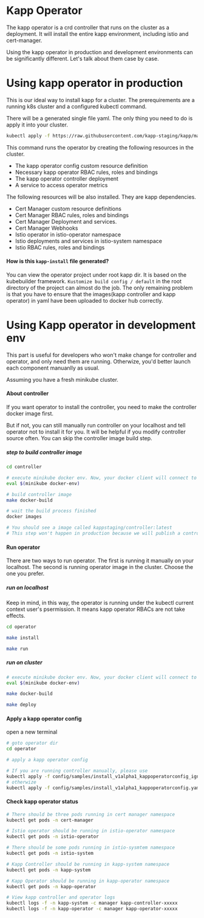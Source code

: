 # Kapp Operator

The kapp operator is a crd controller that runs on the cluster as a deployment. It will install the entire kapp environment, including istio and cert-manager.

Using the kapp operator in production and development environments can be significantly different. Let's talk about them case by case.

# Using kapp operator in production

This is our ideal way to install kapp for a cluster. The prerequirements are a running k8s cluster and a configured kubectl command.

There will be a generated single file yaml. The only thing you need to do is apply it into your cluster.

```bash
kubectl apply -f https://raw.githubusercontent.com/kapp-staging/kapp/master/operator/kapp-install.yaml
```

This command runs the operator by creating the following resources in the cluster.

- The kapp operator config custom resource definition
- Necessary kapp operator RBAC rules, roles and bindings
- The kapp operator controller deployment
- A service to access operator metrics

The following resources will be also installed. They are kapp dependencies.

- Cert Manager custom resource definitions
- Cert Manager RBAC rules, roles and bindings
- Cert Manager Deployment and services.
- Cert Manager Webhooks
- Istio operator in istio-operator namespace
- Istio deployments and services in istio-system namespace
- Istio RBAC rules, roles and bindings

#### How is this `kapp-install` file generated?

You can view the operator project under root kapp dir. It is based on the kubebuilder framework. `Kustomize build config / default` in the root directory of the project can almost do the job. The only remaining problem is that you have to ensure that the images(kapp controller and kapp operator) in yaml have been uploaded to docker hub correctly.

# Using Kapp operator in development env

This part is useful for developers who won't make change for controller and operator, and only need them are running. Otherwize, you'd better launch each component manuanlly as usual.

Assuming you have a fresh minikube cluster.

#### About controller

If you want operator to install the controller, you need to make the controller docker image first.

But if not, you can still manually run controller on your localhost and tell operator not to install it for you. It will be helpful if you modify controller source often. You can skip the controller image build step.

##### step to build controller image

```bash
cd controller

# execute minikube docker env. Now, your docker client will connect to the dockerd in minkube virtual machine.
eval $(minikube docker-env)

# build controller image
make docker-build

# wait the build process finished
docker images

# You should see a image called kappstaging/controller:latest
# This step won't happen in production because we will publish a controller image on docker hub.
```

#### Run operator

There are two ways to run operator. The first is running it manually on your localhost. The second is running operator image in the cluster. Choose the one you prefer.

##### run on localhost

Keep in mind, in this way, the operator is running under the kubectl current context user's psermission. It means kapp operator RBACs are not take effects.

```bash
cd operator

make install

make run
```

##### run on cluster

```bash
# execute minikube docker env. Now, your docker client will connect to the dockerd in minkube virtual machine.
eval $(minikube docker-env)

make docker-build

make deploy
```

#### Apply a kapp operator config

open a new terminal

```bash
# goto operator dir
cd operator

# apply a kapp operator config

# If you are running controller manually, please use
kubectl apply -f config/samples/install_v1alpha1_kappoperatorconfig_ignore_kapp_controller.yaml
# otherwize
kubectl apply -f config/samples/install_v1alpha1_kappoperatorconfig.yaml
```

#### Check kapp operator status

```bash
# There should be three pods running in cert manager namespace
kubectl get pods -n cert-manager

# Istio operator should be running in istio-operator namespace
kubectl get pods -n istio-operator

# There should be some pods running in istio-sysmtem namespace
kubectl get pods -n istio-system

# Kapp Controller should be running in kapp-system namespace
kubectl get pods -n kapp-system

# Kapp Operator should be running in kapp-operator namespace
kubectl get pods -n kapp-operator

# View kapp controller and operator logs
kubectl logs -f -n kapp-system -c manager kapp-controller-xxxxx
kubectl logs -f -n kapp-operator -c manager kapp-operator-xxxxx
```

